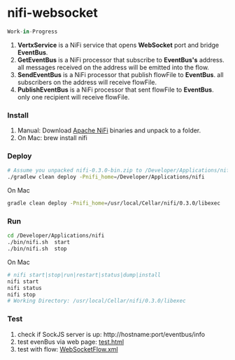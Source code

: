 # nifi-websocket

```python
Work-in-Progress
```
1. **VertxService** is a NiFi service that opens **WebSocket** port and bridge **EventBus**.  
2. **GetEventBus** is a NiFi processor that subscribe to **EventBus's** address. all messages received on the address will be emitted into the flow.  
3. **SendEventBus** is a NiFi processor that publish flowFile to **EventBus**. all subscribers on the address will receive flowFile. 
4. **PublishEventBus** is a NiFi processor that sent flowFile to **EventBus**. only one recipient will receive flowFile. 

### Install
1. Manual: Download [Apache NiFi](https://nifi.apache.org/download.html) binaries and unpack to a folder. 
2. On Mac: brew install nifi

### Deploy
```bash
# Assume you unpacked nifi-0.3.0-bin.zip to /Developer/Applications/nifi
./gradlew clean deploy -Pnifi_home=/Developer/Applications/nifi
```
On Mac 
```bash
gradle clean deploy -Pnifi_home=/usr/local/Cellar/nifi/0.3.0/libexec
```

### Run
```bash
cd /Developer/Applications/nifi
./bin/nifi.sh  start
./bin/nifi.sh  stop
```
On Mac 
```bash
# nifi start|stop|run|restart|status|dump|install
nifi start 
nifi status  
nifi stop 
# Working Directory: /usr/local/Cellar/nifi/0.3.0/libexec
```
### Test

1. check if SockJS server is up: http://hostname:port/eventbus/info
2. test evenBus via web page: [test.html](./test.html)
3. test with flow: [WebSocketFlow.xml](./WebSocketFlow.xml)
